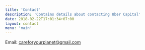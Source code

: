 ```yaml
---
title: 'Contact'
description: 'Contains details about contacting Uber Capital'
date: 2018-02-22T17:01:34+07:00
layout: contact
menu: 'main'
---
```


Email: careforyourplanet@gmail.com

